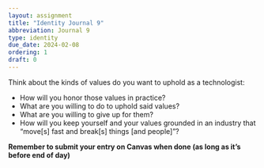 ```yaml
---
layout: assignment
title: "Identity Journal 9"
abbreviation: Journal 9
type: identity
due_date: 2024-02-08
ordering: 1
draft: 0
---
```


Think about the kinds of values do you want to uphold as a technologist:
- How will you honor those values in practice?
- What are you willing to do to uphold said values? 
- What are you willing to give up for them?
- How will you keep yourself and your values grounded in an industry that “move[s] fast and break[s] things [and people]”?

**Remember to submit your entry on Canvas when done (as long as it’s before end of day)**
